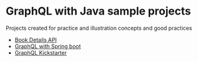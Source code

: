 # GraphQL with Java sample projects
Projects created for practice and illustration concepts and good practices

* [Book Details API](https://github.com/tvttavares/graphql-java/tree/master/book-details)
* [GraphQL with Spring boot](https://github.com/tvttavares/graphql-java/tree/master/graphql-springboot)
* [GraphQL Kickstarter](https://github.com/tvttavares/graphql-java/tree/master/graphql-kickstarter)